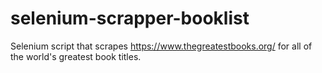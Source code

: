 # selenium-scrapper-booklist
Selenium script that scrapes https://www.thegreatestbooks.org/ for all of the world's greatest book titles.
